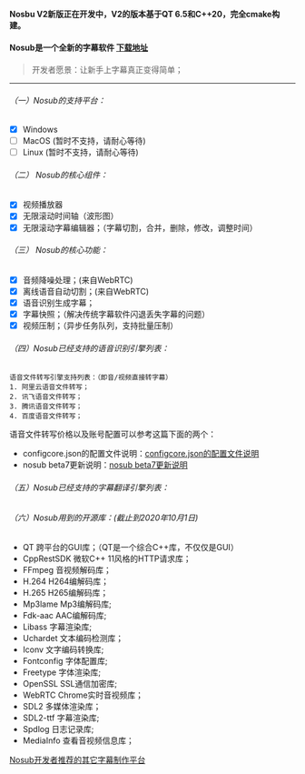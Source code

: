 #### Nosbu V2新版正在开发中，V2的版本基于QT 6.5和C++20，完全cmake构建。


#### Nosub是一个全新的字幕软件 [下载地址](https://github.com/patui/Nosub/releases)

>开发者愿景：让新手上字幕真正变得简单；
---

###### （一）Nosub的支持平台：
- [x] Windows
- [ ] MacOS (暂时不支持，请耐心等待)
- [ ] Linux (暂时不支持，请耐心等待)

###### （二） Nosub的核心组件：
- [x] 视频播放器
- [x] 无限滚动时间轴（波形图）
- [x] 无限滚动字幕编辑器；（字幕切割，合并，删除，修改，调整时间）

###### （三） Nosub的核心功能：
- [x] 音频降噪处理；(来自WebRTC)
- [x] 离线语音自动切割；(来自WebRTC)
- [x] 语音识别生成字幕；
- [x] 字幕快照；（解决传统字幕软件闪退丢失字幕的问题）
- [x] 视频压制；（异步任务队列，支持批量压制）

###### （四）Nosub已经支持的语音识别引擎列表：
```
语音文件转写引擎支持列表：（即音/视频直接转字幕）
1. 阿里云语音文件转写；
2. 讯飞语音文件转写；
3. 腾讯语音文件转写；
4. 百度语音文件转写；
```
语音文件转写价格以及账号配置可以参考这篇下面的两个：
- configcore.json的配置文件说明：[configcore.json的配置文件说明](https://github.com/patui/Nosub/blob/master/configcore.md)
- nosub beta7更新说明：[nosub beta7更新说明](https://github.com/patui/Nosub/releases/tag/1.0beta7)

###### （五）Nosub已经支持的字幕翻译引擎列表：


###### （六）Nosub用到的开源库：(截止到2020年10月1日)
- QT 跨平台的GUI库；（QT是一个综合C++库，不仅仅是GUI）
- CppRestSDK 微软C++ 11风格的HTTP请求库；
- FFmpeg 音视频解码库；
- H.264  H264编解码库；
- H.265  H265编解码库；
- Mp3lame Mp3编解码库;
- Fdk-aac AAC编解码库;
- Libass 字幕渲染库;
- Uchardet 文本编码检测库；
- Iconv   文字编码转换库;
- Fontconfig 字体配置库;
- Freetype   字体渲染库;
- OpenSSL SSL通信加密库;
- WebRTC Chrome实时音视频库；
- SDL2 多媒体渲染库；
- SDL2-ttf 字幕渲染库;
- Spdlog 日志记录库;
- MediaInfo 查看音视频信息库；





[Nosub开发者推荐的其它字幕制作平台](https://github.com/patui/Nosub/blob/master/推荐的字幕制作平台.md)
